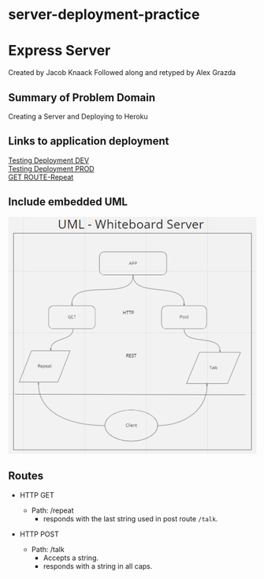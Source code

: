 # server-deployment-practice

# Express Server

Created by Jacob Knaack
Followed along and retyped by Alex Grazda


## Summary of Problem Domain
Creating a Server and Deploying to Heroku

## Links to application deployment  
[Testing Deployment DEV](https://alexgrazda-server-deploy-dev.herokuapp.com/)  
[Testing Deployment PROD](https://alexgrazda-server-deploy-prod.herokuapp.com/)  
[GET ROUTE-Repeat](https://alexgrazda-server-deploy-prod.herokuapp.com/repeat)

## Include embedded UML
![UML Whiteboard](UML.png)


## Routes

* HTTP GET
  * Path: /repeat
    * responds with the last string used in post route `/talk`.

* HTTP POST
  * Path: /talk
    * Accepts a string.
    * responds with a string in all caps.